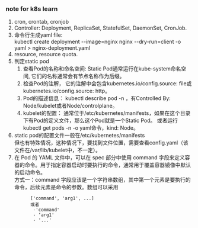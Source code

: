 ### note for k8s learn

1. cron, crontab, cronjob
2. Controller: Deployment, ReplicaSet, StatefulSet, DaemonSet, CronJob.
3. 命令行生成yaml file:    
   kubectl create deployment --image=nginx nginx --dry-run=client -o yaml > nginx-deployment.yaml
4. resource, resource quota.
5. 判定static pod
   1) 查看Pod的名称和命名空间: Static Pod通常运行在kube-system命名空间, 它们的名称通常会有节点名称作为后缀。
   2) 检查Pod的注解， 它的注解中会包含kubernetes.io/config.source: file或kubernetes.io/config.source: http。
   3) Pod的描述信息： kubectl describe pod <pod-name> -n <namespace>，有Controlled By:  Node/kubelet或者Node/controlplane。
   4) kubelet的配置： 通常位于/etc/kubernetes/manifests，如果在这个目录下有Pod的定义文件，那么这个Pod就是一个Static Pod。
      或者运行kubectl get pods <pod-name> -n <namespace> -o yaml命令，kind: Node。
6. static pod的配置文件一般在/etc/kubernetes/manifests    
   但也有特殊情况，这种情况下，要找到文件位置，需要查看config.yaml（该文件在/var/lib/kubelet中，不一定）。
7. 在 Pod 的 YAML 文件中，可以在 spec 部分中使用 command 字段来定义容器的命令。用于指定容器启动时要执行的命令，通常用于覆盖容器镜像中默认的启动命令。    
   方式一：command 字段应该是一个字符串数组，其中第一个元素是要执行的命令，后续元素是命令的参数。数组可以采用 
   ```
         ['command', 'arg1', ...]
         或者
          -'command'
          - ‘arg1'
          - '...'
   ```
